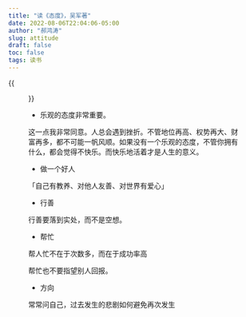 ```yaml
---
title: "读《态度》，吴军著"
date: 2022-08-06T22:04:06-05:00
author: "郝鸿涛"
slug: attitude
draft: false
toc: false
tags: 读书
---
```

{{<figure src="/media/cnblog/attitude.png">}}

- 乐观的态度非常重要。

这一点我非常同意。人总会遇到挫折。不管地位再高、权势再大、财富再多，都不可能一帆风顺。如果没有一个乐观的态度，不管你拥有什么，都会觉得不快乐。而快乐地活着才是人生的意义。

- 做一个好人

「自己有教养、对他人友善、对世界有爱心」

- 行善

行善要落到实处，而不是空想。

- 帮忙

帮人忙不在于次数多，而在于成功率高

帮忙也不要指望别人回报。

- 方向

常常问自己，过去发生的悲剧如何避免再次发生
